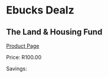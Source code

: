 
# Ebucks Dealz
## The Land & Housing Fund
[Product Page](https://www.ebucks.com/web/shop/productSelected.do?prodId=1133143603&catId=365579701)

Price: R100.00

Savings: 


	